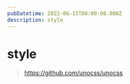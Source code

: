 ```yaml
---
pubDatetime: 2022-06-15T00:00:00.000Z
description: style
---
```


# style

> https://github.com/unocss/unocss

